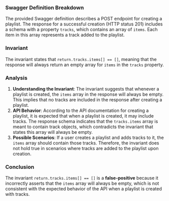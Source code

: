 ### Swagger Definition Breakdown
The provided Swagger definition describes a POST endpoint for creating a playlist. The response for a successful creation (HTTP status 201) includes a schema with a property `tracks`, which contains an array of `items`. Each item in this array represents a track added to the playlist.

### Invariant
The invariant states that `return.tracks.items[] == []`, meaning that the response will always return an empty array for `items` in the `tracks` property.

### Analysis
1. **Understanding the Invariant**: The invariant suggests that whenever a playlist is created, the `items` array in the response will always be empty. This implies that no tracks are included in the response after creating a playlist.
2. **API Behavior**: According to the API documentation for creating a playlist, it is expected that when a playlist is created, it may include tracks. The response schema indicates that the `tracks.items` array is meant to contain track objects, which contradicts the invariant that states this array will always be empty.
3. **Possible Scenarios**: If a user creates a playlist and adds tracks to it, the `items` array should contain those tracks. Therefore, the invariant does not hold true in scenarios where tracks are added to the playlist upon creation.

### Conclusion
The invariant `return.tracks.items[] == []` is a **false-positive** because it incorrectly asserts that the `items` array will always be empty, which is not consistent with the expected behavior of the API when a playlist is created with tracks.

